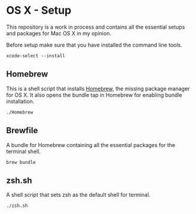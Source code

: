 # OS X - Setup
This repository is a work in process and contains all the essential setups and packages for Mac OS X in my opinion.

Before setup make sure that you have installed the command line tools.

    xcode-select --install

## Homebrew
This is a shell script that installs [Homebrew](http://brew.sh), the missing package manager for OS X. It also opens the bundle tap in Homebrew for enabling bundle installation.

    ./Homebrew

## Brewfile
A bundle for Homebrew containing all the essential packages for the terminal shell.

    brew bundle

## zsh.sh
A shell script that sets zsh as the default shell for terminal.

    ./zsh.sh


